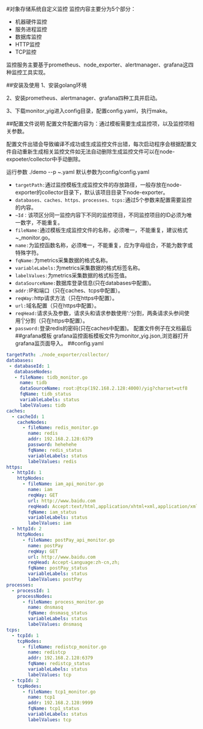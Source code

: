 #对象存储系统自定义监控
监控内容主要分为5个部分：

* 机器硬件监控
* 服务进程监控
* 数据库监控
* HTTP监控
* TCP监控

监控服务主要基于prometheus、node_exporter、alertmanager、grafana这四种监控工具实现。

##安装及使用
1、安装golang环境

2、安装prometheus、alertmanager、grafana四种工具并启动。

3、下载monitor_yig进入config目录，配置config.yaml，执行make。

##配置文件说明
配置文件配置内容为：通过模板需要生成监控项，以及监控项相关参数。

配置文件出错会导致编译不成功或生成监控文件出错，每次启动程序会根据配置文件自动重新生成相关监控文件如无法自动删除生成监控文件可以在node-expoeter/collector中手动删除。

运行参数 ./demo --p ~.yaml 默认参数为config/config.yaml

* `targetPath:`通过监控模板生成监控文件的存放路径，一般存放在node-exporter的collector目录下，默认该项目目录下node-exporter。
* `databases、caches、https、processes、tcps:`通过5个参数来配置需要监控的内容。
* `~Id：`该项区分同一监控内容下不同的监控项目，不同监控项目的ID必须为唯一数字，不能重复。
* `fileName:`通过模板生成监控文件的名称，必须唯一，不能重复，建议格式~_monitor.go。
* `name:`为监控函数名称，必须唯一，不能重复，应为字母组合，不能为数字或特殊字符。
* `fqName:`为metrics采集数据的格式名称。
* `variableLabels:`为metrics采集数据的格式标签名称。
* `labelValues:`为metrics采集数据的格式标签值。
* `dataSourceName:`数据库登录信息(只在databases中配置)。
* `addr:`IP和端口（只在caches、tcps中配置）。
* `reqWay:`http请求方法（只在https中配置）。
* `url:`域名配置（只在https中配置）。
* `reqHead:`请求头及参数，请求头和请求参数使用‘:’分割，两条请求头参间使用‘|’分割（只在https中配置）。
* `password:`登录redis的密码(只在caches中配置)。
配置文件例子在文档最后
##grafana模板
grafana监控面板模板文件为monitor_yig.json,浏览器打开grafana监页面导入。
##config.yaml
```YAML
targetPath: ./node_exporter/collector/
databases:
 - databaseId: 1
   databaseNodes:
   - fileName: tidb_monitor.go
     name: tidb
     dataSourceName: root:@tcp(192.168.2.128:4000)/yig?charset=utf8
     fqName: tidb_status
     variableLabels: status
     labelValues: tidb
caches:
  - cacheId: 1
    cacheNodes:
      - fileName: redis_monitor.go
        name: redis
        addr: 192.168.2.128:6379
        password: hehehehe
        fqName: redis_status
        variableLabels: status
        labelValues: redis
https:
  - httpId: 1
    httpNodes:
      - fileName: iam_api_monitor.go
        name: iam
        reqWay: GET
        url: http://www.baidu.com
        reqHead: Accept:text/html,application/xhtml+xml,application/xml\Accept-Encoding:gzip, deflate\
        fqName: iam_status
        variableLabels: status
        labelValues: iam
  - httpId: 2
    httpNodes:
      - fileName: postPay_api_monitor.go
        name: postPay
        reqWay: GET
        url: http://www.baidu.com
        reqHead: Accept-Language:zh-cn,zh;
        fqName: postPay_status
        variableLabels: status
        labelValues: postPay
processes:
  - processId: 1
    processNodes:
      - fileName: process_monitor.go
        name: dnsmasq
        fqName: dnsmasq_status
        variableLabels: status
        labelValues: dnsmasq
tcps:
  - tcpId: 1
    tcpNodes:
      - fileName: redistcp_monitor.go
        name: redistcp
        addr: 192.168.2.128:6379
        fqName: redistcp_status
        variableLabels: status
        labelValues: tcp
  - tcpId: 2
    tcpNodes:
      - fileName: tcp1_monitor.go
        name: tcp1
        addr: 192.168.2.128:9999
        fqName: tcp1_status
        variableLabels: status
        labelValues: tcp
```
